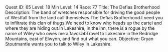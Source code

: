 Quest ID: 65
Level: 18
Min Level: 14
Race: 77
Title: The Defias Brotherhood
Description: The band of wretches responsible for driving the good people of Westfall from the land call themselves The Defias Brotherhood.I need you to infiltrate this clan of thugs.We need to know who heads up the cartel and where they are hiding out.In Lakeshire, in the inn, there is a rogue by the name of Wiley who owes me a favor.$b$bTravel to Lakeshire in the Redridge Mountains, east of Elwynn, and find out what you can.
Objective: Gryan Stoutmantle wants you to talk to Wiley in Lakeshire.
